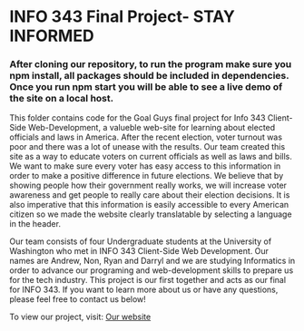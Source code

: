 # INFO 343 Final Project- STAY INFORMED
### After cloning our repository, to run the program make sure you npm install, all packages should be included in dependencies. Once you run npm start you will be able to see a live demo of the site on a local host. 

This folder contains code for the Goal Guys final project for Info 343 Client-Side Web-Development, a valueble web-site for learning about elected officials and laws in America. After the recent election, voter turnout was poor and there was a lot of unease with the results. Our team created this site as a way to educate voters on current officials as well as laws and bills. We want to make sure every voter has easy access to this information in order to make a positive difference in future elections. We believe that by showing people how their government really works, we will increase voter awareness and get people to really care about their election decisions. It is also imperative that this information is easily accessible to every American citizen so we made the website clearly translatable by selecting a language in the header.  

Our team consists of four Undergraduate students at the University of Washington who met in INFO 343 Client-Side Web Development. Our names are Andrew, Non, Ryan and Darryl and we are studying Informatics in order to advance our programing and web-development skills to prepare us for the tech industry. This project is our first together and acts as our final for INFO 343. If you want to learn more about us or have any questions, please feel free to contact us below!

To view our project, visit: [Our website](https://info343-au16.github.io/challenges-andrewmahoneyf/final-project/build)


